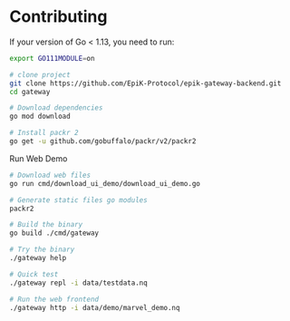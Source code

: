 # Contributing
If your version of Go < 1.13, you need to run:
```bash
export GO111MODULE=on
```

```bash
# clone project
git clone https://github.com/EpiK-Protocol/epik-gateway-backend.git
cd gateway

# Download dependencies
go mod download

# Install packr 2
go get -u github.com/gobuffalo/packr/v2/packr2
```

Run Web Demo
```bash
# Download web files
go run cmd/download_ui_demo/download_ui_demo.go

# Generate static files go modules
packr2

# Build the binary
go build ./cmd/gateway

# Try the binary
./gateway help

# Quick test
./gateway repl -i data/testdata.nq

# Run the web frontend
./gateway http -i data/demo/marvel_demo.nq
```